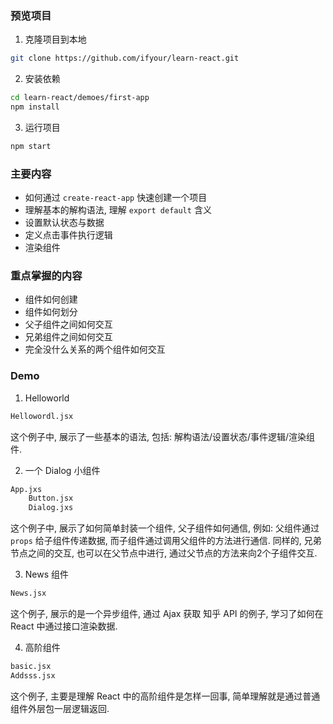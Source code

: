 ### 预览项目
1. 克隆项目到本地
```bash
git clone https://github.com/ifyour/learn-react.git
```

2. 安装依赖
```bash
cd learn-react/demoes/first-app
npm install
```

3. 运行项目
```bash
npm start
```

### 主要内容

- 如何通过 `create-react-app` 快速创建一个项目
- 理解基本的解构语法, 理解 `export default` 含义
- 设置默认状态与数据
- 定义点击事件执行逻辑
- 渲染组件

### 重点掌握的内容

- 组件如何创建
- 组件如何划分
- 父子组件之间如何交互
- 兄弟组件之间如何交互
- 完全没什么关系的两个组件如何交互

### Demo

1. Helloworld
```bash
Hellowordl.jsx
```
这个例子中, 展示了一些基本的语法, 包括: 解构语法/设置状态/事件逻辑/渲染组件.


2. 一个 Dialog 小组件
```bash
App.jxs
    Button.jsx
    Dialog.jxs
```
这个例子中, 展示了如何简单封装一个组件, 父子组件如何通信, 例如: 父组件通过 `props` 给子组件传递数据, 而子组件通过调用父组件的方法进行通信. 同样的, 兄弟节点之间的交互, 也可以在父节点中进行, 通过父节点的方法来向2个子组件交互.

3. News 组件
```bash
News.jsx
```
这个例子, 展示的是一个异步组件, 通过 Ajax 获取 知乎 API 的例子, 学习了如何在 React 中通过接口渲染数据.

4. 高阶组件
```bash
basic.jsx
Addsss.jsx
```
这个例子, 主要是理解 React 中的高阶组件是怎样一回事, 简单理解就是通过普通组件外层包一层逻辑返回.
